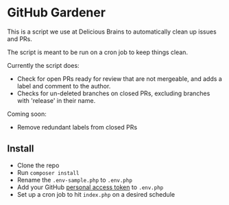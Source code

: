 # GitHub Gardener

This is a script we use at Delicious Brains to automatically clean up issues and PRs.

The script is meant to be run on a cron job to keep things clean.

Currently the script does:

- Check for open PRs ready for review that are not mergeable, and adds a label and comment to the author.
- Checks for un-deleted branches on closed PRs, excluding branches with 'release' in their name.

Coming soon:

- Remove redundant labels from closed PRs

## Install

- Clone the repo
- Run `composer install`
- Rename the `.env-sample.php` to `.env.php`
- Add your GitHub [personal access token](https://github.com/settings/tokens) to `.env.php` 
- Set up a cron job to hit `index.php` on a desired schedule